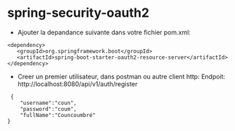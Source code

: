 # spring-security-oauth2

- Ajouter la depandance suivante dans votre fichier pom.xml:
 ```
<dependency>
    <groupId>org.springframework.boot</groupId>
    <artifactId>spring-boot-starter-oauth2-resource-server</artifactId>
</dependency>
```

- Creer un premier utilisateur, dans postman ou autre client http:
Endpoit: http://localhost:8080/api/v1/auth/register
```
 {
    "username":"coun",
    "password":"coum",
    "fullName":"Councoumbré"
}
```